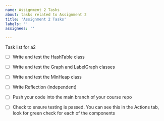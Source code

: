 ```yaml
---
name: Assignment 2 Tasks
about: tasks related to Assignment 2
title: 'Assignment 2 Tasks'
labels: ''
assignees: ''

---
```



Task list for a2

- [ ] Write and test the HashTable class
- [ ] Write and test the Graph and LabelGraph classes
- [ ] Write and test the MinHeap class
- [ ] Write Reflection (independent)
- [ ] Push your code into the main branch of your course repo
- [ ] Check to ensure testing is passed.  You can see this in the Actions tab, look for green check for each of the components


